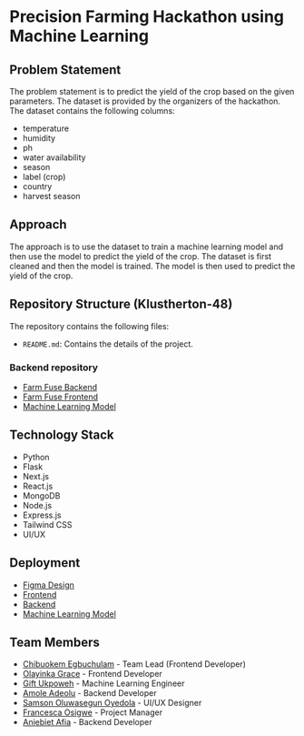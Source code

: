 # Precision Farming Hackathon using Machine Learning

## Problem Statement

The problem statement is to predict the yield of the crop based on the given parameters. The dataset is provided by the organizers of the hackathon. The dataset contains the following columns:

- temperature
- humidity
- ph
- water availability
- season
- label (crop)
- country
- harvest season

## Approach

The approach is to use the dataset to train a machine learning model and then use the model to predict the yield of the crop. The dataset is first cleaned and then the model is trained. The model is then used to predict the yield of the crop.

## Repository Structure (Klustherton-48)

The repository contains the following files:

- `README.md`: Contains the details of the project.

### Backend repository

- [Farm Fuse Backend](https://github.com/Klusterthon-48/farm-fuse-backend)
- [Farm Fuse Frontend](https://github.com/Klusterthon-48/farm_fuse_frontend)
- [Machine Learning Model](https://github.com/Klusterthon-48/machine_learning)

## Technology Stack

- Python
- Flask
- Next.js
- React.js
- MongoDB
- Node.js
- Express.js
- Tailwind CSS
- UI/UX

## Deployment

- [Figma Design](https://www.figma.com/file/vwX2OhPAV4fWx8n5WhRu7A/Precision-Farming?type=design&node-id=1-4&mode=design&t=WZgPw7kwwgyqrMwj-0)
- [Frontend](https://farm-fuse-frontend.vercel.app)
- [Backend](https://farm-fuse-backend.vercel.app/)
- [Machine Learning Model](https://drab-teal-armadillo.cyclic.app/predict)

## Team Members

- [Chibuokem Egbuchulam](https://www.linkedin.com/) - Team Lead (Frontend Developer)
- [Olayinka Grace](https://www.linkedin.com/) - Frontend Developer
- [Gift Ukpoweh](https://www.linkedin.com/) - Machine Learning Engineer
- [Amole Adeolu](https://www.linkedin.com/) - Backend Developer
- [Samson Oluwasegun Oyedola](https://www.linkedin.com/) - UI/UX Designer
- [Francesca Osigwe](https://www.linkedin.com/) - Project Manager
- [Aniebiet Afia](https://www.linkedin.com/in/aniebietafia/) - Backend Developer
